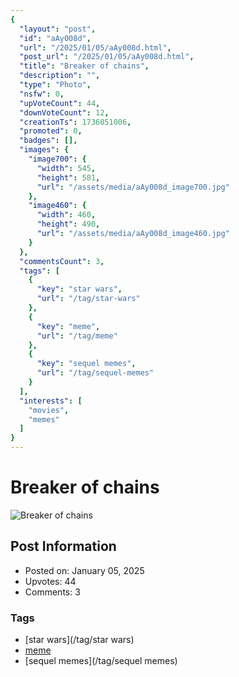 ```yaml
---
{
  "layout": "post",
  "id": "aAy008d",
  "url": "/2025/01/05/aAy008d.html",
  "post_url": "/2025/01/05/aAy008d.html",
  "title": "Breaker of chains",
  "description": "",
  "type": "Photo",
  "nsfw": 0,
  "upVoteCount": 44,
  "downVoteCount": 12,
  "creationTs": 1736051006,
  "promoted": 0,
  "badges": [],
  "images": {
    "image700": {
      "width": 545,
      "height": 581,
      "url": "/assets/media/aAy008d_image700.jpg"
    },
    "image460": {
      "width": 460,
      "height": 490,
      "url": "/assets/media/aAy008d_image460.jpg"
    }
  },
  "commentsCount": 3,
  "tags": [
    {
      "key": "star wars",
      "url": "/tag/star-wars"
    },
    {
      "key": "meme",
      "url": "/tag/meme"
    },
    {
      "key": "sequel memes",
      "url": "/tag/sequel-memes"
    }
  ],
  "interests": [
    "movies",
    "memes"
  ]
}
---
```


# Breaker of chains

![Breaker of chains](/assets/media/aAy008d_image700.jpg)

## Post Information

- Posted on: January 05, 2025
- Upvotes: 44
- Comments: 3

### Tags

- [star wars](/tag/star wars)
- [meme](/tag/meme)
- [sequel memes](/tag/sequel memes)
